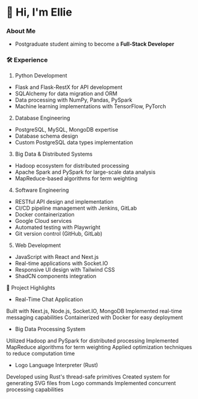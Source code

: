 <!---
minhle35/minhle35 is a ✨ special ✨ repository because its `README.md` (this file) appears on your GitHub profile.
You can click the Preview link to take a look at your changes.
--->
# 👋 Hi, I'm Ellie

### About Me  
- Postgraduate student aiming to become a **Full-Stack Developer**  

### 🛠️ Experience

1. Python Development

- Flask and Flask-RestX for API development
- SQLAlchemy for data migration and ORM
- Data processing with NumPy, Pandas, PySpark
- Machine learning implementations with TensorFlow, PyTorch

2. Database Engineering

- PostgreSQL, MySQL, MongoDB expertise
- Database schema design
- Custom PostgreSQL data types implementation


3. Big Data & Distributed Systems

- Hadoop ecosystem for distributed processing
- Apache Spark and PySpark for large-scale data analysis
- MapReduce-based algorithms for term weighting


4. Software Engineering

- RESTful API design and implementation
- CI/CD pipeline management with Jenkins, GitLab
- Docker containerization
- Google Cloud services
- Automated testing with Playwright
- Git version control (GitHub, GitLab)


5. Web Development

- JavaScript with React and Next.js
- Real-time applications with Socket.IO
- Responsive UI design with Tailwind CSS
- ShadCN components integration

📌 Project Highlights
- Real-Time Chat Application

Built with Next.js, Node.js, Socket.IO, MongoDB
Implemented real-time messaging capabilities
Containerized with Docker for easy deployment

- Big Data Processing System

Utilized Hadoop and PySpark for distributed processing
Implemented MapReduce algorithms for term weighting
Applied optimization techniques to reduce computation time

- Logo Language Interpreter (Rust)

Developed using Rust's thread-safe primitives
Created system for generating SVG files from Logo commands
Implemented concurrent processing capabilities

